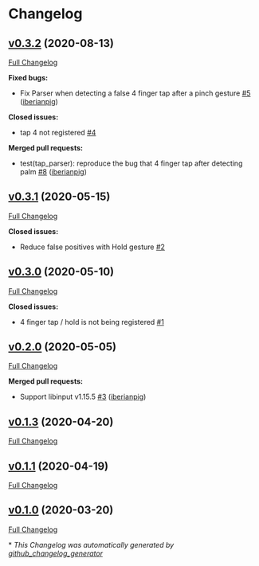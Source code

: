# Changelog

## [v0.3.2](https://github.com/iberianpig/fusuma-plugin-tap/tree/v0.3.2) (2020-08-13)

[Full Changelog](https://github.com/iberianpig/fusuma-plugin-tap/compare/v0.3.1...v0.3.2)

**Fixed bugs:**

- Fix Parser when detecting a false 4 finger tap after a pinch gesture [\#5](https://github.com/iberianpig/fusuma-plugin-tap/pull/5) ([iberianpig](https://github.com/iberianpig))

**Closed issues:**

- tap 4 not registered [\#4](https://github.com/iberianpig/fusuma-plugin-tap/issues/4)

**Merged pull requests:**

- test\(tap\_parser\): reproduce the bug that 4 finger tap after detecting palm [\#8](https://github.com/iberianpig/fusuma-plugin-tap/pull/8) ([iberianpig](https://github.com/iberianpig))

## [v0.3.1](https://github.com/iberianpig/fusuma-plugin-tap/tree/v0.3.1) (2020-05-15)

[Full Changelog](https://github.com/iberianpig/fusuma-plugin-tap/compare/v0.3.0...v0.3.1)

**Closed issues:**

- Reduce false positives with Hold gesture [\#2](https://github.com/iberianpig/fusuma-plugin-tap/issues/2)

## [v0.3.0](https://github.com/iberianpig/fusuma-plugin-tap/tree/v0.3.0) (2020-05-10)

[Full Changelog](https://github.com/iberianpig/fusuma-plugin-tap/compare/v0.2.0...v0.3.0)

**Closed issues:**

- 4 finger tap / hold is not being registered [\#1](https://github.com/iberianpig/fusuma-plugin-tap/issues/1)

## [v0.2.0](https://github.com/iberianpig/fusuma-plugin-tap/tree/v0.2.0) (2020-05-05)

[Full Changelog](https://github.com/iberianpig/fusuma-plugin-tap/compare/v0.1.3...v0.2.0)

**Merged pull requests:**

- Support libinput v1.15.5 [\#3](https://github.com/iberianpig/fusuma-plugin-tap/pull/3) ([iberianpig](https://github.com/iberianpig))

## [v0.1.3](https://github.com/iberianpig/fusuma-plugin-tap/tree/v0.1.3) (2020-04-20)

[Full Changelog](https://github.com/iberianpig/fusuma-plugin-tap/compare/v0.1.1...v0.1.3)

## [v0.1.1](https://github.com/iberianpig/fusuma-plugin-tap/tree/v0.1.1) (2020-04-19)

[Full Changelog](https://github.com/iberianpig/fusuma-plugin-tap/compare/v0.1.0...v0.1.1)

## [v0.1.0](https://github.com/iberianpig/fusuma-plugin-tap/tree/v0.1.0) (2020-03-20)

[Full Changelog](https://github.com/iberianpig/fusuma-plugin-tap/compare/2aba0786150abae08eaf7c1c57659ea571135763...v0.1.0)



\* *This Changelog was automatically generated by [github_changelog_generator](https://github.com/github-changelog-generator/github-changelog-generator)*
